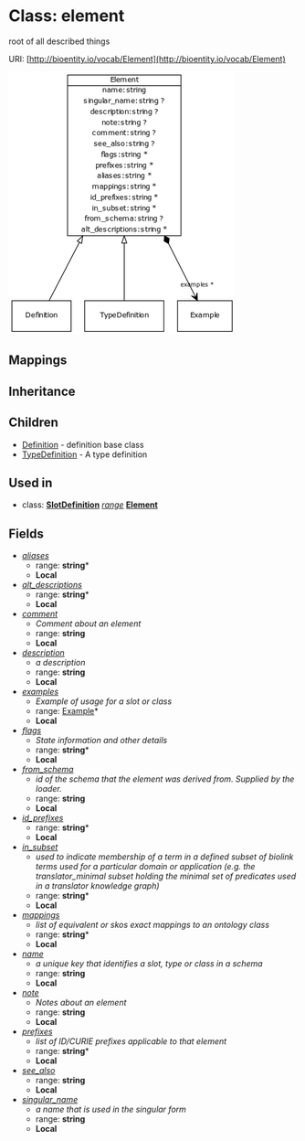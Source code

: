 # Class: element


root of all described things

URI: [http://bioentity.io/vocab/Element](http://bioentity.io/vocab/Element)

![img](images/Element.png)
## Mappings

## Inheritance

## Children

 * [Definition](Definition.md) - definition base class
 * [TypeDefinition](TypeDefinition.md) - A type definition
## Used in

 *  class: **[SlotDefinition](SlotDefinition.md)** *[range](range.md)* **[Element](Element.md)**
## Fields

 * _[aliases](aliases.md)_
    * range: **string***
    * __Local__
 * _[alt_descriptions](alt_descriptions.md)_
    * range: **string***
    * __Local__
 * _[comment](comment.md)_
    * _Comment about an element_
    * range: **string**
    * __Local__
 * _[description](description.md)_
    * _a description_
    * range: **string**
    * __Local__
 * _[examples](examples.md)_
    * _Example of usage for a slot or class_
    * range: [Example](Example.md)*
    * __Local__
 * _[flags](flags.md)_
    * _State information and other details_
    * range: **string***
    * __Local__
 * _[from_schema](from_schema.md)_
    * _id of the schema that the element was derived from.  Supplied by the loader._
    * range: **string**
    * __Local__
 * _[id_prefixes](id_prefixes.md)_
    * range: **string***
    * __Local__
 * _[in_subset](in_subset.md)_
    * _used to indicate membership of a term in a defined subset of biolink terms used for a particular domain or application (e.g. the translator_minimal subset holding the minimal set of predicates used in a translator knowledge graph)_
    * range: **string***
    * __Local__
 * _[mappings](mappings.md)_
    * _list of equivalent or skos exact mappings to an ontology class_
    * range: **string***
    * __Local__
 * _[name](name.md)_
    * _a unique key that identifies a slot, type or class in a schema_
    * range: **string**
    * __Local__
 * _[note](note.md)_
    * _Notes about an element_
    * range: **string**
    * __Local__
 * _[prefixes](prefixes.md)_
    * _list of ID/CURIE prefixes applicable to that element_
    * range: **string***
    * __Local__
 * _[see_also](see_also.md)_
    * range: **string**
    * __Local__
 * _[singular_name](singular_name.md)_
    * _a name that is used in the singular form_
    * range: **string**
    * __Local__
